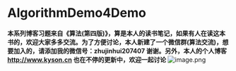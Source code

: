 # AlgorithmDemo4Demo


__本系列博客习题来自《算法(第四版)》，算是本人的读书笔记，如果有人在读这本书的，欢迎大家多多交流。为了方便讨论，本人新建了一个微信群(算法交流)，想要加入的，请添加我的微信号：zhujinhui207407 谢谢。另外，本人的个人博客 http://www.kyson.cn 也在不停的更新中，欢迎一起讨论__
![image.png](http://upload-images.jianshu.io/upload_images/1672498-ac17f2393a36b4c4.png?imageMogr2/auto-orient/strip%7CimageView2/2/w/1240)
